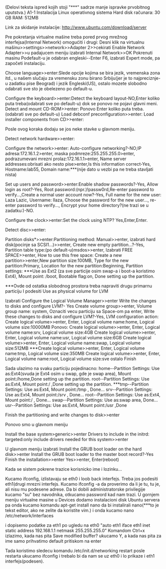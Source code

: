 (Delovi teksta ispred kojih stoji "***" sadrze manje ispravke prvobitnog uputstva.)
A1-1 Instalacija Linux operativnog sistema
Hard disk računara: 30 GB
RAM: 512MB

Link za skidanje instalacije: http://www.ubuntu.com/download/server

Pre pokretanja virtualne mašine treba pored prvog mrežnog interfejsa(Internal Network) omogućiti i drugi:
Desni klik na virtualnu mašinu>>settings>>network>>Adapter 2>>cekirati Enable Network Adapter>>u padajucem meniju izabrati Internal Network>>OK
Pokrenuti masinu
Podefault-u je odabran engleski--Enter
F6, izabrati Expert mode, pa započeti instalaciju.

Choose language>>enter:Slede opcije kojima se bira jezik, vremenska zona itd., u našem slučaju za vremensku zonu birano Srbiju(jer je to najpreciznje-u zadatku pise Beograd) i jezik Engleski(US), ostalo mozete slobodno odabrati sve sto je obelezeno po default-u.

Configure the keyboard>>enter:Detect the keyboard layout-NO,Enter koliko puta treba(odabrati sve po default-u) dok se ponovo ne pojavi glavni meni.
Detect and mount CD-ROM>>enter: Ponovo Enter koliko puta treba.(odabrati sve po default-u)
Load debconf preconfiguration>>enter:
Load installer components from CD>>enter:

Posle ovog koraka dodaju se jos neke stavke u glavnom meniju.

Detect network hardware>>enter:

Configure the network>>enter: Auto-configure networking?-NO;IP adresa:172.16.1.2>enter, maska podmreze:255.255.255.0>enter, podrazumevani mrezni prolaz:172.16.1.1>enter, Name server addresses:obrisati ako nesto pise>enter,Is this information correct-Yes, Hostname:lab55, Domain name:***(nije dato u vezbi  pa ne treba stavljati nista)

Set up users and password>>enter:Enable shadow passwords?-Yes, Allow login as root?-Yes, Root password:(npr.)!passw0rd,Re-enter password to verify...,Create a normal user account now?-Yes, Full name for the new user: Laza Lazic, Username: llaza, Choose the password for the new user..., re-enter password to verify..., Encrypt your home directory?(ne trazi se u zadatku:)-NO.

Configure the clock>>enter:Set the clock using NTP? Yes,Enter,Enter.

Detect disc>>enter:

Partition disks*>>enter:Partitioning method: Manual>>enter, izabrati hard disk(pocinje sa SCSI1...)>>enter, Create new empty partition...?-Yes, Partition table type:(po default-u)msdos>>enter,
Izabrati FREE SPACE>>enter, How to use this free space: Create a new partition>>enter,New partition size:100MB, Type for the new partition:Primary, Location for the new partition:Beginning,  Partition settings: ***Use as Ext2 (za sve particije osim swap-a i boot-a koristimo Ext4), Mount point: /boot, Bootable flag:on, Done setting up the partition.

***Ovde od ostatka slobodnog prostora treba napraviti drugu primarnu particiju I podesiti Use as physical volume for LVM

Izabrati Configure the Logical Volume Manager>>enter
Write the changes to disks and configure LVM?- Yes
Create volume group>>enter, Volume group name: system,
Oznaciti vecu particiju sa Space-om pa enter,
Write these changes to disks and configure LVM?-Yes,
LVM configuration action: Create logical volume>>enter, Enter, Logical volume name:home, Logical volume size:10000MB
Ponovo: Create logical volume>>enter, Enter, Logical volume name:srv, Logical volume size:4GB
Create logical volume>>enter, Enter, Logical volume name:usr, Logical volume size:6GB
Create logical volume>>enter, Enter, Logical volume name:swap, Logical volume size:512MB
***Create logical volume>>enter, Enter, Logical volume name:tmp, Logical volume size:350MB
Create logical volume>>enter, Enter, Logical volume name:root, Logical volume size:sve ostalo
Finish

Sada ulazimo na svaku particiju pojedinacno:
home--Partition Settings: Use as:Ext4(svuda je Ext4 osim u swap, gde je swap area), Mount point:/home,Done setting up the partition.
root--Partition Settings: Use as:Ext4, Mount point:/ ,Done setting up the partition.
***tmp--Partition Settings: Use as:Ext4, Mount point:/tmp , Done...
srv--Partition Settings: Use as:Ext4, Mount point:/srv , Done...
root--Partition Settings: Use as:Ext4, Mount point:/ , Done...
swap--Partition Settings: Use as:swap area, Done...
usr--Partition Settings: Use as:Ext4, Mount point:/usr ,Done

Finish the partitioning and write changes to disk>>enter


Ponovo smo u glavnom meniju

Install the base system>generic>>enter
Drivers to include in the initrd: targeted:only include drivers needed for this system>>enter

U glavnom meniju izabrati Install the GRUB boot loader on the hard disk>>enter
Install the GRUB boot loader to the master boot record?-Yes
Finish the installation>>enter
Yes>>enter, Enter(reboot)

Kada se sistem pokrene trazice korisnicko ime i lozinku...

Kucamo ifconfig, izlistavaju se eth0 i loob back interfejs. Treba jos podesiti eth1(drugi mrezni interfejs.
Kucamo ifconfig -a  da proverimo da li je tu, tu je, ali nisu mu podesene adrese.
Da bi dobili administratorske privilegije kucamo "su" bez navodnika, otkucamo password kad nam trazi.
U gornjem meniju virtualne masine u Devices dodamo instalacioni disk Ubuntu servera pa onda kucamo komandu
apt-get install nano
da bi instalirali nano(***to je tekst editor,  ako ne zelite da koristite vim.)
i onda kucamo
nano /etc/network/interfaces

i dopisemo podatke za eth1 po ugledu na eth0
"auto eth1
iface eth1 inet static
	address 192.168.1.1
	netmask 255.255.255.0"
Komandom Ctrl+x izlazimo, kada nas pita Save modified buffer? ukucamo Y, a kada nas pita za ime samo prihvatimo default pritiskom na enter

Tada koristimo sledecu komandu  /etc/init.d/networking restart
 posle restarta ukucamo ifconfig i trebalo bi da nam se uz eth0 i lo prikaze i eth1 interfejs(podesen).




